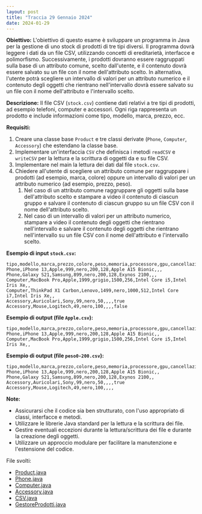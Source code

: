 ```yaml
---
layout: post
title: "Traccia 29 Gennaio 2024"
date: 2024-01-29
---
```


**Obiettivo:**
L'obiettivo di questo esame è sviluppare un programma in Java per la gestione di uno stock di prodotti di tre tipi diversi. Il programma dovrà leggere i dati da un file CSV, utilizzando concetti di ereditarietà, interfacce e polimorfismo. Successivamente, i prodotti dovranno essere raggruppati sulla base di un attributo comune, scelto dall'utente, e il contenuto dovrà essere salvato su un file con il nome dell'attributo scelto. In alternativa, l'utente potrà scegliere un intervallo di valori per un attributo numerico e il contenuto degli oggetti che rientrano nell'intervallo dovrà essere salvato su un file con il nome dell'attributo e l'intervallo scelto.

**Descrizione:**
Il file CSV (`stock.csv`) contiene dati relativi a tre tipi di prodotti, ad esempio telefoni, computer e accessori. Ogni riga rappresenta un prodotto e include informazioni come tipo, modello, marca, prezzo, ecc.

**Requisiti:**

1. Creare una classe base `Product` e tre classi derivate (`Phone`, `Computer`, `Accessory`) che estendano la classe base.
2. Implementare un'interfaccia `CSV` che definisca i metodi `readCSV` e `writeCSV` per la lettura e la scrittura di oggetti da e su file CSV.
3. Implementare nel main la lettura dei dati dal file `stock.csv`.
4. Chiedere all'utente di scegliere un attributo comune per raggruppare i prodotti (ad esempio, marca, colore) oppure un intervallo di valori per un attributo numerico (ad esempio, prezzo, peso).
   1. Nel caso di un attributo comune raggruppare gli oggetti sulla base dell'attributo scelto e stampare a video il contenuto di ciascun gruppo e salvare il contenuto di ciascun gruppo su un file CSV con il nome dell'attributo scelto.
   2. Nel caso di un intervallo di valori per un attributo numerico, stampare a video il contenuto degli oggetti che rientrano nell'intervallo e salvare il contenuto degli oggetti che rientrano nell'intervallo su un file CSV con il nome dell'attributo e l'intervallo scelto.

**Esempio di input `stock.csv`:**

```csv
tipo,modello,marca,prezzo,colore,peso,memoria,processore,gpu,cancellazioneRumore
Phone,iPhone 13,Apple,999,nero,200,128,Apple A15 Bionic,,,
Phone,Galaxy S21,Samsung,899,nero,200,128,Exynos 2100,,,
Computer,MacBook Pro,Apple,1999,grigio,1500,256,Intel Core i5,Intel Iris Xe,,
Computer,ThinkPad X1 Carbon,Lenovo,1499,nero,1000,512,Intel Core i7,Intel Iris Xe,,
Accessory,Auricolari,Sony,99,nero,50,,,,true
Accessory,Mouse,Logitech,49,nero,100,,,,false

```

**Esempio di output (file `Apple.csv`):**

```csv
tipo,modello,marca,prezzo,colore,peso,memoria,processore,gpu,cancellazioneRumore
Phone,iPhone 13,Apple,999,nero,200,128,Apple A15 Bionic,,
Computer,MacBook Pro,Apple,1999,grigio,1500,256,Intel Core i5,Intel Iris Xe,,

```

**Esempio di output (file `peso0-200.csv`):**

```csv
tipo,modello,marca,prezzo,colore,peso,memoria,processore,gpu,cancellazioneRumore
Phone,iPhone 13,Apple,999,nero,200,128,Apple A15 Bionic,,
Phone,Galaxy S21,Samsung,899,nero,200,128,Exynos 2100,,
Accessory,Auricolari,Sony,99,nero,50,,,,true
Accessory,Mouse,Logitech,49,nero,100,,,,
```

**Note:**

- Assicurarsi che il codice sia ben strutturato, con l'uso appropriato di classi, interfacce e metodi.
- Utilizzare le librerie Java standard per la lettura e la scrittura dei file.
- Gestire eventuali eccezioni durante la lettura/scrittura dei file e durante la creazione degli oggetti.
- Utilizzare un approccio modulare per facilitare la manutenzione e l'estensione del codice.

File svolti:

- [Product.java](./Product.java)
- [Phone.java](./Phone.java)
- [Computer.java](./Computer.java)
- [Accessory.java](./Accessory.java)
- [CSV.java](./CSV.java)
- [GestoreProdotti.java](./GestoreProdotti.java)
